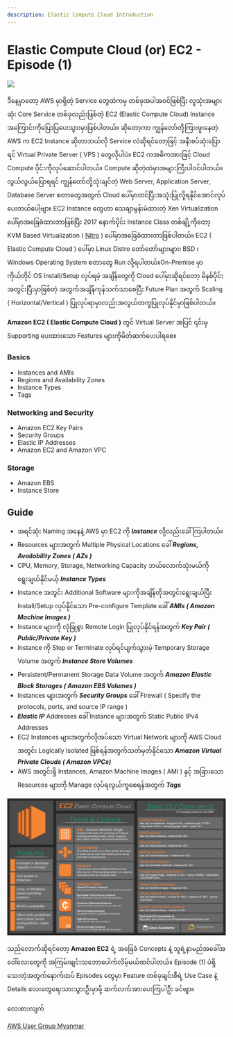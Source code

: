 ```yaml
---
description: Elastic Compute Cloud Introduction
---
```


# Elastic Compute Cloud \(or\) EC2 - Episode \(1\)

![](https://i.imgur.com/dRgLosS.jpg)

ဒီနေ့မှာတော့ AWS မှာရှိတဲ့ Service တွေထဲကမှ တစ်ခုအပါအဝင်ဖြစ်ပြီး လူသုံးအများဆုံး Core Service တစ်ခုလည်းဖြစ်တဲ့ EC2 \(Elastic Compute Cloud\) Instance အကြောင်းကိုပြောပြပေးသွားမှာဖြစ်ပါတယ်။ ဆိုတော့ကာ ကျွန်တော်တို့ကြားဖူးနေတဲ့ AWS က EC2 Instance ဆိုတာဘယ်လို Service လဲဆိုရင်တော့ဖြင့် အနီးစပ်ဆုံးပြောရင် Virtual Private Server \( VPS \) တွေလိုပါပဲ။ EC2 ကအဓိကအားဖြင့် Cloud Compute ပိုင်းကိုလုပ်ဆောင်ပါတယ်။ Compute ဆိုတဲ့ထဲမှာအများကြီးပါဝင်ပါတယ်။ လွယ်လွယ်ပြောရရင် ကျွန်တော်တို့သုံးချင်တဲ့ Web Server, Application Server, Database Server စတာတွေအတွက် Cloud ပေါ်မှာတင်ပြီးအသုံးပြုလို့ရနိုင်အောင်လုပ်ပေးတယ်ပေါ့ဗျာ။ EC2 Instance တွေဟာ သေချာမွန်းမံထားတဲ့ Xen Virtualization ပေါ်မှာအခြေခံထားတာဖြစ်ပြီး 2017 နောက်ပိုင်း Instance Class တစ်ချို့ကိုတော့ KVM Based Virtualization \( [Nitro](http://www.brendangregg.com/blog/2017-11-29/aws-ec2-virtualization-2017.html) \) ပေါ်မှာအခြေခံထားတာဖြစ်ပါတယ်။ EC2 \( Elastic Compute Cloud \) ပေါ်မှာ Linux Distro တော်တော်များများ၊ BSD ၊ Windows Operating System စတာတွေ Run လို့ရပါတယ်။On-Premise မှာ ကိုယ်တိုင် OS Install/Setup လုပ်ရမဲ့ အချိန်တွေကို Cloud ပေါ်မှာဆိုရင်တော့ မိနစ်ပိုင်းအတွင်းပြီးမှာဖြစ်တဲ့ အတွက်အချိန်ကုန်သက်သာစေပြီး Future Plan အတွက် Scaling \( Horizontal/Vertical \) ပြုလုပ်ရာမှာလည်းအလွယ်တကူပြုလုပ်နိုင်မှာဖြစ်ပါတယ်။

**Amazon EC2 \( Elastic Compute Cloud \)** တွင် Virtual Server အပြင် ၎င်းမှ Supporting ပေးထားသော Features များကိုမိတ်ဆက်ပေးပါရစေ။

### Basics

* Instances and AMIs
* Regions and Availability Zones
* Instance Types
* Tags

### Networking and Security

* Amazon EC2 Key Pairs
* Security Groups
* Elastic IP Addresses
* Amazon EC2 and Amazon VPC

### Storage

* Amazon EBS
* Instance Store

## Guide

* အရင်ဆုံး Naming အနေနဲ့ AWS မှာ EC2 ကို _**Instance**_ လို့လည်းခေါ်ကြပါတယ်။
* Resources များအတွက် Multiple Physical Locations ခေါ်  _**Regions, Availability Zones \( AZs \)**_
* CPU, Memory, Storage, Networking Capacity ဘယ်လောက်သုံးမယ်ကိုရွေးချယ်နိုင်မယ့် _**Instance Types**_
* Instance အတွင်း Additional Software များကိုအချိန်တိုအတွင်းရွေးချယ်ပြီး Install/Setup လုပ်နိုင်သော Pre-configure Template ခေါ် _**AMIs \( Amazon Machine Images \)**_ 
* Instance များကို လုံခြုစွာ Remote Login ပြုလုပ်နိုင်ရန်အတွက်  _**Key Pair \( Public/Private Key \)**_
* Instance ကို Stop or Terminate လုပ်ရင်ပျက်သွားမဲ့ Temporary Storage Volume အတွက် _**Instance Store Volumes**_ 
* Persistent/Permanent Storage Data Volume အတွက် _**Amazon Elastic Block Storages \( Amazon EBS Volumes \)**_
* Instances များအတွက်  _**Security Groups**_   ခေါ် Firewall \( Specify the protocols, ports, and source IP range \) 
* _**Elastic IP**_ Addresses ခေါ် Instance များအတွက် Static Public IPv4 Addresses
* EC2 Instances များအတွက်လိုအပ်သော Virtual Network များကို AWS Cloud အတွင်း Logically Isolated ဖြစ်ရန်အတွက်သတ်မှတ်နိုင်သော _**Amazon Virtual Private Clouds \( Amazon VPCs\)**_
* AWS အတွင်းရှိ Instances, Amazon Machine Images \( AMI \) နှင့် အခြားသော Resources များကို Manage လုပ်ရလွယ်ကူစေရန်အတွက် _**Tags**_

![Photo Reference: Linux Academy](../.gitbook/assets/awsec2cs-2.png)

သည်လောက်ဆိုရင်တော့ **Amazon EC2** ရဲ့ အခြေခံ Concepts နဲ့ သူရဲ့နာမည်အခေါ်အဝေါ်လေးတွေကို အကြမ်းဖျင်းသဘောပေါက်လိမ့်မယ်ထင်ပါတယ်။ Episode \(1\) ပဲရှိသေးတဲ့အတွက်နောက်ထပ် Episodes တွေမှာ Feature တစ်ခုချင်းစီရဲ့ Use Case နဲ့ Details လေးတွေရေးသားသွားဦးမှာမို့ ဆက်လက်အားပေးကြပါဦး ခင်ဗျာ။

လေးစားလျက်

 [AWS User Group Myanmar](https://www.facebook.com/awsugmm/)


